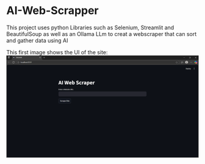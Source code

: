 # AI-Web-Scrapper
This project uses python Libraries such as Selenium, Streamlit and BeautifulSoup as well as an Ollama LLm to creat a webscraper that can sort and gather data using AI

This first image shows the UI of the site:
![image alt](https://github.com/varune9329/AI-Web-Scrapper/blob/31d697f6b549eb230c3ad456c6d2200b283331cc/Screenshot%202025-10-07%20140345.png)

